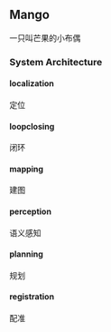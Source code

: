 ## Mango
一只叫芒果的小布偶

### System Architecture

#### localization
定位

#### loopclosing
闭环

#### mapping
建图

#### perception
语义感知

#### planning
规划

#### registration
配准